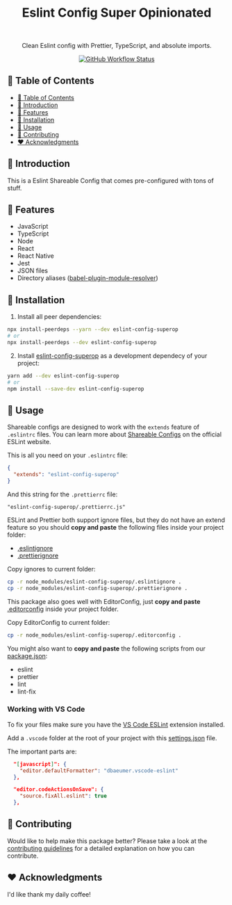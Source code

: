 <h1 align="center">Eslint Config Super Opinionated</h1><br>

<p align="center">
  Clean Eslint config with Prettier, TypeScript, and absolute imports.
</p>

<p align="center">
  <a href="https://github.com/DiogoAbu/eslint-config-superop/actions">
    <img alt="GitHub Workflow Status" src="https://img.shields.io/github/workflow/status/DiogoAbu/eslint-config-superop/Generate%20Release%20and%20Publish%20to%20NPM?label=Generate%20Release%20and%20Publish%20to%20NPM&style=flat-square">
  </a>
</p>

<!-- [BEGIN] Don't edit this section, instead run Markdown AIO: Update Table of Contents -->
## 🚩 Table of Contents

- [🚩 Table of Contents](#-table-of-contents)
- [🚀 Introduction](#-introduction)
- [🎨 Features](#-features)
- [🔧 Installation](#-installation)
- [📖 Usage](#-usage)
- [💬 Contributing](#-contributing)
- [❤️ Acknowledgments](#️-acknowledgments)
<!-- [END] Don't edit this section, instead run Markdown AIO: Update Table of Contents -->

## 🚀 Introduction

This is a Eslint Shareable Config that comes pre-configured with tons of stuff.

## 🎨 Features

- JavaScript
- TypeScript
- Node
- React
- React Native
- Jest
- JSON files
- Directory aliases ([babel-plugin-module-resolver](https://github.com/tleunen/babel-plugin-module-resolver))

## 🔧 Installation

1. Install all peer dependencies:

```sh
npx install-peerdeps --yarn --dev eslint-config-superop
# or
npx install-peerdeps --dev eslint-config-superop
```

2. Install [eslint-config-superop](https://github.com/DiogoAbu/eslint-config-superop) as a development dependecy of your project:

```sh
yarn add --dev eslint-config-superop
# or
npm install --save-dev eslint-config-superop
```

## 📖 Usage

Shareable configs are designed to work with the `extends` feature of `.eslintrc` files. You can learn more about [Shareable Configs](http://eslint.org/docs/developer-guide/shareable-configs) on the official ESLint website.

This is all you need on your `.eslintrc` file:

```json
{
  "extends": "eslint-config-superop"
}
```

And this string for the `.prettierrc` file:

```
"eslint-config-superop/.prettierrc.js"
```

ESLint and Prettier both support ignore files, but they do not have an extend feature so you should **copy and paste** the following files inside your project folder:
- [.eslintignore](.eslintignore)
- [.prettierignore](.prettierignore)

Copy ignores to current folder:
```sh
cp -r node_modules/eslint-config-superop/.eslintignore .
cp -r node_modules/eslint-config-superop/.prettierignore .
```

This package also goes well with EditorConfig, just **copy and paste** [.editorconfig](.editorconfig) inside your project folder.

Copy EditorConfig to current folder:
```sh
cp -r node_modules/eslint-config-superop/.editorconfig .
```

You might also want to **copy and paste** the following scripts from our [package.json](package.json):
- eslint
- prettier
- lint
- lint-fix

### Working with VS Code

To fix your files make sure you have the [VS Code ESLint](https://github.com/Microsoft/vscode-eslint) extension installed.

Add a `.vscode` folder at the root of your project with this [settings.json](.vscode/settings.json) file.

The important parts are:
```json
  "[javascript]": {
    "editor.defaultFormatter": "dbaeumer.vscode-eslint"
  },
```
```json
  "editor.codeActionsOnSave": {
    "source.fixAll.eslint": true
  },
```

## 💬 Contributing

Would like to help make this package better? Please take a look at the [contributing guidelines](./CONTRIBUTING.md) for a detailed explanation on how you can contribute.

## ❤️ Acknowledgments

I'd like thank my daily coffee!
